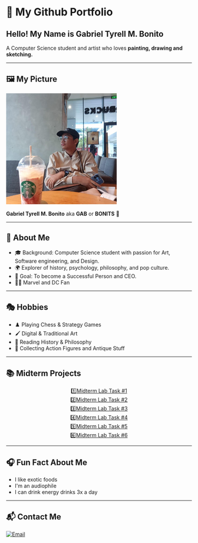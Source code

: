 # 🎨 My Github Portfolio  

## Hello! My Name is Gabriel Tyrell M. Bonito  
A Computer Science student and artist who loves **painting, drawing and sketching.**  

---

## 🖼️ My Picture  
<p align="left">
  <img src="485093912_2016209432209008_2788840537492230754_n.jpg" alt="image" width="300" height="300">
</p>

<p align="left"><b>Gabriel Tyrell M. Bonito</b> aka <b>GAB</b> or <b>BONITS</b> 👋</p>

---

## 👤 About Me  
- 🎓 Background: Computer Science student with passion for Art, Software engineering, and Design.  
- 🌍 Explorer of history, psychology, philosophy, and pop culture.  
- 🎯 Goal: To become a Successful Person and CEO.  
- 🦸‍♂️ Marvel and DC Fan  

---

## 🎭 Hobbies  
- ♟️ Playing Chess & Strategy Games  
- 🖌️ Digital & Traditional Art  
- 📖 Reading History & Philosophy   
- 🧸 Collecting Action Figures and Antique Stuff  

---

## 📚 Midterm Projects  
<p align="center">
  <a href="https://drive.google.com/file/d/1DxIQCHj-_HK481JtK1WAO8MfJlBxD_PT/view?usp=sharing" target="_blank">1️⃣Midterm Lab Task #1</a><br>
  <a href="https://drive.google.com/file/d/1rahZnjZp_kelkbGIUWSxx5EUDO6CQ3NT/view?usp=sharing" target="_blank">2️⃣Midterm Lab Task #2</a><br>
  <a href="https://drive.google.com/file/d/1SJySc4uaifVb-Fm3p_CouO4iZ5U0wxhe/view?usp=sharing" target="_blank">3️⃣Midterm Lab Task #3</a><br>
  <a href="https://drive.google.com/file/d/14u9BfnT0OWmAyLckN8n9jeAhD9xNJ9KF/view?usp=sharing" target="_blank">4️⃣Midterm Lab Task #4</a><br>
  <a href="https://drive.google.com/file/d/1T2ikvahqpVrDwR3eHUz2qhiSusvJtxtr/view?usp=sharing" target="_blank">5️⃣Midterm Lab Task #5</a><br>
  <a href="https://drive.google.com/file/d/11EaYiSJAkrAK7AY2mo1205arZKP3tKRj/view?usp=sharing" target="_blank">6️⃣Midterm Lab Task #6</a>
</p>

---

## 🎧 Fun Fact About Me  
- I like exotic foods  
- I'm an audiophile  
- I can drink energy drinks 3x a day   

---

## 📬 Contact Me  
[![Email](https://img.shields.io/badge/Email-D14836?style=for-the-badge&logo=gmail&logoColor=white)](mailto:bonitogabriel2005@gmail.com)
